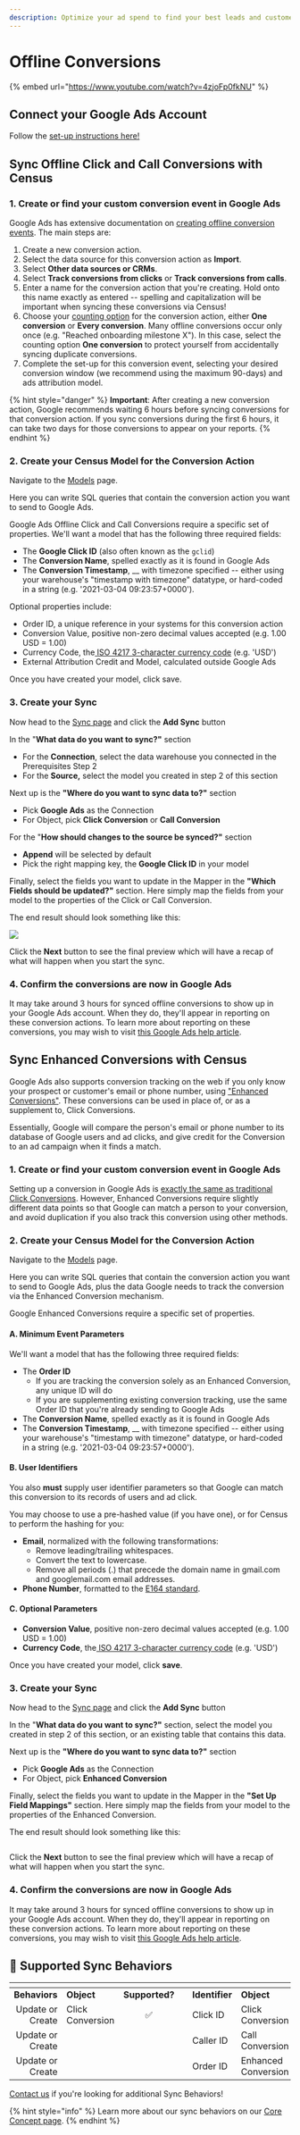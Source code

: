 ```yaml
---
description: Optimize your ad spend to find your best leads and customers.
---
```


# Offline Conversions

{% embed url="https://www.youtube.com/watch?v=4zjoFp0fkNU" %}

## Connect your Google Ads Account

Follow the [set-up instructions here!](https://docs.getcensus.com/destinations/google-ads)

## Sync Offline Click and Call Conversions with Census

### 1. Create or find your custom conversion event in Google Ads

Google Ads has extensive documentation on [creating offline conversion events](https://support.google.com/google-ads/answer/7012522?hl=en-GB). The main steps are:

1. Create a new conversion action.
2. Select the data source for this conversion action as **Import**.
3. Select **Other data sources or CRMs**.
4. Select **Track conversions from clicks** or **Track conversions from calls**.
5. Enter a name for the conversion action that you're creating. Hold onto this name exactly as entered -- spelling and capitalization will be important when syncing these conversions via Census!
6. Choose your [counting option](https://support.google.com/google-ads/answer/3438531?hl=en-GB) for the conversion action, either **One conversion** or **Every conversion**. Many offline conversions occur only once (e.g. "Reached onboarding milestone X"). In this case, select the counting option **One conversion** to protect yourself from accidentally syncing duplicate conversions.
7. Complete the set-up for this conversion event, selecting your desired conversion window (we recommend using the maximum 90-days) and ads attribution model.

{% hint style="danger" %}
**Important**: After creating a new conversion action, Google recommends waiting 6 hours before syncing conversions for that conversion action. If you sync conversions during the first 6 hours, it can take two days for those conversions to appear on your reports.
{% endhint %}

### 2. Create your Census Model for the Conversion Action

Navigate to the [Models](https://app.getcensus.com/models) page.​

Here you can write SQL queries that contain the conversion action you want to send to Google Ads.

Google Ads Offline Click and Call Conversions require a specific set of properties. We'll want a model that has the following three required fields:

* The **Google Click ID** (also often known as the `gclid`)
* The **Conversion Name**, spelled exactly as it is found in Google Ads
* The **Conversion Timestamp**, \_\_ with timezone specified -- either using your warehouse's "timestamp with timezone" datatype, or hard-coded in a string (e.g. '2021-03-04 09:23:57+0000').

Optional properties include:

* Order ID, a unique reference in your systems for this conversion action
* Conversion Value, positive non-zero decimal values accepted (e.g. 1.00 USD = 1.00)
* Currency Code, the[ ISO 4217 3-character currency code](https://developers.google.com/adwords/api/docs/appendix/codes-formats#expandable-18) (e.g. 'USD')
* External Attribution Credit and Model, calculated outside Google Ads

Once you have created your model, click save.

### 3. Create your Sync

Now head to the [Sync page](https://app.getcensus.com/syncs) and click the **Add Sync** button

In the "**What data do you want to sync?"** section

* For the **Connection**, select the data warehouse you connected in the Prerequisites Step 2
* For the **Source,** select the model you created in step 2 of this section

Next up is the **"Where do you want to sync data to?"** section

* Pick **Google Ads** as the Connection
* For Object, pick **Click Conversion** or **Call Conversion**

For the "**How should changes to the source be synced?"** section

* **Append** will be selected by default
* Pick the right mapping key, the **Google Click ID** in your model

Finally, select the fields you want to update in the Mapper in the **"Which Fields should be updated?"** section. Here simply map the fields from your model to the properties of the Click or Call Conversion.

The end result should look something like this:

![](../../.gitbook/assets/screely-1631098088943.png)

Click the **Next** button to see the final preview which will have a recap of what will happen when you start the sync.

### 4. Confirm the conversions are now in Google Ads

It may take around 3 hours for synced offline conversions to show up in your Google Ads account. When they do, they'll appear in reporting on these conversion actions. To learn more about reporting on these conversions, you may wish to visit [this Google Ads help article](https://support.google.com/google-ads/answer/6270625).

## Sync Enhanced Conversions with Census

Google Ads also supports conversion tracking on the web if you only know your prospect or customer's email or phone number, using ["Enhanced Conversions"](https://support.google.com/google-ads/answer/13261987). These conversions can be used in place of, or as a supplement to, Click Conversions.

Essentially, Google will compare the person's email or phone number to its database of Google users and ad clicks, and give credit for the Conversion to an ad campaign when it finds a match.

### 1. Create or find your custom conversion event in Google Ads

Setting up a conversion in Google Ads is [exactly the same as traditional Click Conversions](https://support.google.com/google-ads/answer/13261987). However, Enhanced Conversions require slightly different data points so that Google can match a person to your conversion, and avoid duplication if you also track this conversion using other methods.

### 2. Create your Census Model for the Conversion Action

Navigate to the [Models](https://app.getcensus.com/models) page.​

Here you can write SQL queries that contain the conversion action you want to send to Google Ads, plus the data Google needs to track the conversion via the Enhanced Conversion mechanism.

Google Enhanced Conversions require a specific set of properties.&#x20;

#### A. Minimum Event Parameters

We'll want a model that has the following three required fields:

* The **Order ID**
  * If you are tracking the conversion solely as an Enhanced Conversion, any unique ID will do
  * If you are supplementing existing conversion tracking, use the same Order ID that you're already sending to Google Ads
* The **Conversion Name**, spelled exactly as it is found in Google Ads
* The **Conversion Timestamp**, \_\_ with timezone specified -- either using your warehouse's "timestamp with timezone" datatype, or hard-coded in a string (e.g. '2021-03-04 09:23:57+0000').

#### B. User Identifiers

You also **must** supply user identifier parameters so that Google can match this conversion to its records of users and ad click.

You may choose to use a pre-hashed value (if you have one), or for Census to perform the hashing for you:

* **Email**, normalized with the following transformations:
  * Remove leading/trailing whitespaces.
  * Convert the text to lowercase.
  * Remove all periods (.) that precede the domain name in gmail.com and googlemail.com email addresses.
* **Phone Number**, formatted to the [E164 standard](https://en.wikipedia.org/wiki/E.164).

#### C. Optional Parameters

* **Conversion Value**, positive non-zero decimal values accepted (e.g. 1.00 USD = 1.00)
* **Currency Code**, the[ ISO 4217 3-character currency code](https://developers.google.com/adwords/api/docs/appendix/codes-formats#expandable-18) (e.g. 'USD')

Once you have created your model, click **save**.

### 3. Create your Sync

Now head to the [Sync page](https://app.getcensus.com/syncs) and click the **Add Sync** button

In the "**What data do you want to sync?"** section, select the model you created in step 2 of this section, or an existing table that contains this data.

Next up is the **"Where do you want to sync data to?"** section

* Pick **Google Ads** as the Connection
* For Object, pick **Enhanced Conversion**

Finally, select the fields you want to update in the Mapper in the **"Set Up Field Mappings"** section. Here simply map the fields from your model to the properties of the Enhanced Conversion.

The end result should look something like this:

<figure><img src="../../.gitbook/assets/screely-1695656460930.png" alt=""><figcaption></figcaption></figure>

Click the **Next** button to see the final preview which will have a recap of what will happen when you start the sync.

### 4. Confirm the conversions are now in Google Ads

It may take around 3 hours for synced offline conversions to show up in your Google Ads account. When they do, they'll appear in reporting on these conversion actions. To learn more about reporting on these conversions, you may wish to visit [this Google Ads help article](https://support.google.com/google-ads/answer/6270625).

## 🔄 Supported Sync Behaviors

<table data-header-hidden><thead><tr><th align="right"></th><th data-hidden></th><th data-hidden align="center"></th><th data-hidden></th><th data-hidden></th><th data-hidden></th><th data-hidden></th><th data-hidden></th></tr></thead><tbody><tr><td align="right"><strong>Behaviors</strong></td><td><strong>Object</strong></td><td align="center"><strong>Supported?</strong></td><td></td><td><strong>Identifier</strong></td><td><strong>Object</strong></td><td><strong>Object</strong></td><td><strong>Identifier</strong></td></tr><tr><td align="right">Update or Create</td><td>Click Conversion</td><td align="center">✅</td><td></td><td>Click ID</td><td>Click Conversion</td><td>Click Conversion</td><td>Click ID</td></tr><tr><td align="right">Update or Create</td><td></td><td align="center"></td><td></td><td>Caller ID</td><td>Call Conversion</td><td>Call Conversion</td><td>Caller ID</td></tr><tr><td align="right">Update or Create</td><td></td><td align="center"></td><td></td><td>Order ID</td><td>Enhanced Conversion</td><td>Enhanced Conversion</td><td>Object ID</td></tr></tbody></table>

[Contact us](mailto:support@getcensus.com) if you're looking for additional Sync Behaviors!

{% hint style="info" %}
Learn more about our sync behaviors on our [Core Concept page](../../basics/core-concept/#the-different-sync-behaviors).
{% endhint %}
